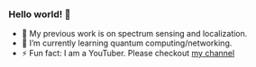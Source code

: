 ### Hello world! 👋

- 🔭 My previous work is on spectrum sensing and localization.
- 🌱 I’m currently learning quantum computing/networking.
- ⚡ Fun fact: I am a YouTuber. Please checkout [my channel](https://www.youtube.com/channel/UCaIn4Xvo3bJh24uxHIM9VIA)


<!--
- 🌱 I’m currently learning 
- 👯 I’m looking to collaborate on ...
- 🤔 I’m looking for help with ...
- 💬 Ask me about ...
- 📫 How to reach me: ...
- 😄 Pronouns: ...
-->
